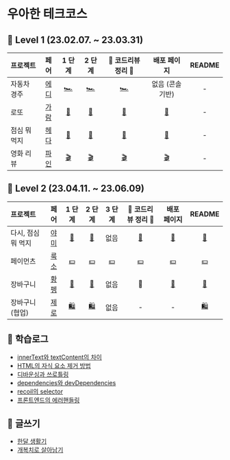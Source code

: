 # 우아한 테크코스

## 💙 Level 1 (23.02.07. ~ 23.03.31)
|   프로젝트    |  페어  |  1 단계   |  2 단계    |   🌟  코드리뷰 정리 🌟   |    배포 페이지    | README |
  | :---------- | :------: | :------: | :-----: | :--------------: | :-------: | :----: |
  | 자동차 경주 | [에디]() |  [🏎](https://github.com/woowacourse/javascript-racingcar/pull/151) | [🏎](https://github.com/woowacourse/javascript-racingcar/pull/203) | [🏎](https://hae-on.tistory.com/80) | 없음 (콘솔기반) | - |
  | 로또 | [가람]() |  [🎱](https://github.com/woowacourse/javascript-lotto/pull/170) | [🎱](https://github.com/woowacourse/javascript-lotto/pull/218) | [🎱](https://hae-on.tistory.com/81) |  [🎱](https://hae-on.github.io/javascript-lotto-1/dist/) | - |
  | 점심 뭐 먹지 | [헤다]() |  [🍛](https://github.com/woowacourse/javascript-lunch/pull/13) | [🍛](https://github.com/woowacourse/javascript-lunch/pull/84) | [🍛](https://hae-on.tistory.com/82) |  [🍛](https://hae-on.github.io/javascript-lunch/dist/) | - |
  | 영화 리뷰 | [파인]() |  [🎬](https://github.com/woowacourse/javascript-movie-review/pull/9#issuecomment-1471925603) | [🎬](https://github.com/woowacourse/javascript-movie-review/pull/60#issuecomment-1484469280) | [🎬](https://hae-on.tistory.com/83) |  [🎬](https://hae-on.github.io/javascript-movie-review/dist/) | - |

## 💙 Level 2 (23.04.11. ~ 23.06.09)
|   프로젝트    |  페어  |  1 단계   |  2 단계    |   3 단계    |   🌟  코드리뷰 정리 🌟   |    배포 페이지    | README |
  | :---------- | :------: | :------: | :-----: | :-----: | :--------------: | :-------: | :----: |
  | 다시, 점심 뭐 먹지 | [야미]() |  [🍲](https://github.com/woowacourse/react-lunch/pull/38) | [🍲](https://github.com/woowacourse/react-lunch/pull/60) | 없음 | [🍲](https://hae-on.tistory.com/84) | [🍲](https://hae-on.github.io/react-lunch/) | [🍲](https://github.com/hae-on/react-lunch/tree/step2) |
  | 페이먼츠 | [룩소]() |  [💵](https://github.com/woowacourse/react-payments/pull/200#discussion_r1174967060) | [💵](https://github.com/woowacourse/react-payments/pull/245) | [💵](https://github.com/woowacourse/react-payments/pull/298) | [💵]() |  [💵](https://hae-on.github.io/react-payments/) | [💵](https://github.com/hae-on/react-payments/tree/step2) |
  | 장바구니 | [황펭]() |  [🛒](https://github.com/woowacourse/react-shopping-cart/pull/156) | [🛒](https://github.com/woowacourse/react-shopping-cart/pull/202) | 없음 | 🛒 | [🛒](https://hae-on.github.io/react-shopping-cart/) | [🛒](https://github.com/hae-on/react-shopping-cart/tree/step2) |
  | 장바구니 (협업) | [제로]() |  [🛍](https://github.com/woowacourse/react-shopping-cart-prod/pull/100) | [🛍](https://github.com/woowacourse/react-shopping-cart-prod/pull/135) | 없음 | - | -| [🛍](https://github.com/hae-on/react-shopping-cart-prod/tree/step2) |


## 📖 학습로그

- [innerText와 textContent의 차이](https://github.com/hae-on/woowacourse/blob/master/%ED%95%99%EC%8A%B5%EB%A1%9C%EA%B7%B8/innerText%EC%99%80%20textContent%EC%9D%98%20%EC%B0%A8%EC%9D%B4.md)
- [HTML의 자식 요소 제거 방법](https://github.com/hae-on/woowacourse/blob/master/%ED%95%99%EC%8A%B5%EB%A1%9C%EA%B7%B8/%EC%9E%90%EC%8B%9D%20%EC%9A%94%EC%86%8C%20%EC%A0%9C%EA%B1%B0%20%EB%B0%A9%EC%8B%9D.md)
- [디바운싱과 쓰로틀링](https://github.com/hae-on/woowacourse/blob/master/%ED%95%99%EC%8A%B5%EB%A1%9C%EA%B7%B8/%EB%94%94%EB%B0%94%EC%9A%B4%EC%8B%B1%EA%B3%BC%20%EC%93%B0%EB%A1%9C%ED%8B%80%EB%A7%81.md)
- [dependencies와 devDependencies](https://github.com/hae-on/woowacourse/blob/master/%ED%95%99%EC%8A%B5%EB%A1%9C%EA%B7%B8/dependencies%EC%99%80%20devDependencies.md)
- [recoil의 selector](https://github.com/hae-on/woowacourse/blob/master/%ED%95%99%EC%8A%B5%EB%A1%9C%EA%B7%B8/recoil%EC%9D%98%20selector.md)
- [프론트엔드의 에러핸들링](https://github.com/hae-on/woowacourse/blob/master/%ED%95%99%EC%8A%B5%EB%A1%9C%EA%B7%B8/%ED%94%84%EB%A1%A0%ED%8A%B8%EC%97%94%EB%93%9C%EC%9D%98%20%EC%97%90%EB%9F%AC%ED%95%B8%EB%93%A4%EB%A7%81.md)

## 📝 글쓰기 
- [한달 생활기](https://github.com/woowacourse/woowa-writing-5/pull/88)
- [개복치로 살아남기](https://github.com/woowacourse/woowa-writing-5/pull/312)
